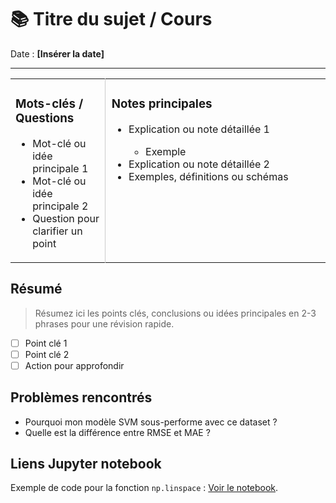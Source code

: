 # 📚 Titre du sujet / Cours

Date : **[Insérer la date]**  

---

<table>
  <tr>
    <td style="width: 30%; vertical-align: top; border-right: 1px solid #ccc;">
      <h3>Mots-clés / Questions</h3>
      <ul>
        <li>Mot-clé ou idée principale 1</li>
        <li>Mot-clé ou idée principale 2</li>
        <li>Question pour clarifier un point</li>
      </ul>
    </td>
    <td style="width: 70%; vertical-align: top; padding-left: 10px;">
      <h3>Notes principales</h3>
      <ul>
        <li>Explication ou note détaillée 1</li>
            <ul>
                <li>Exemple </li>
            </ul>
        <li>Explication ou note détaillée 2</li>
        <li>Exemples, définitions ou schémas</li>
      </ul>
    </td>
  </tr>
</table>

## Résumé
> Résumez ici les points clés, conclusions ou idées principales en 2-3 phrases pour une révision rapide.
- [ ] Point clé 1
- [ ] Point clé 2
- [ ] Action pour approfondir

## Problèmes rencontrés
- Pourquoi mon modèle SVM sous-performe avec ce dataset ?
- Quelle est la différence entre RMSE et MAE ?

## Liens Jupyter notebook
Exemple de code pour la fonction `np.linspace` : [Voir le notebook](NOTEBOOK_CHAPITRE_1.ipynb).
